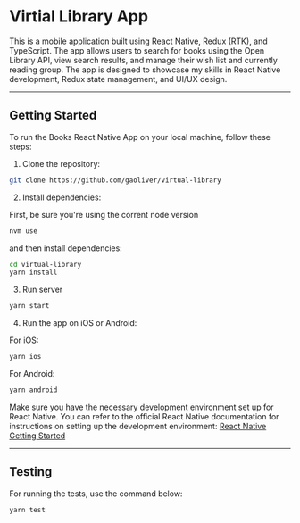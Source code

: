# Virtial Library App

This is a mobile application built using React Native, Redux (RTK), and TypeScript. The app allows users to search for books using the Open Library API, view search results, and manage their wish list and currently reading group. The app is designed to showcase my skills in React Native development, Redux state management, and UI/UX design.

---

## Getting Started

To run the Books React Native App on your local machine, follow these steps:

1. Clone the repository:

```bash
git clone https://github.com/gaoliver/virtual-library
```

2. Install dependencies:

First, be sure you're using the corrent node version

```bash
nvm use
```

and then install dependencies:

```bash
cd virtual-library
yarn install
```

3. Run server

```bash
yarn start
```

4. Run the app on iOS or Android:

For iOS:

```bash
yarn ios
```

For Android:

```bash
yarn android
```

Make sure you have the necessary development environment set up for React Native. You can refer to the official React Native documentation for instructions on setting up the development environment: [React Native Getting Started](https://reactnative.dev/docs/environment-setup)

---

## Testing

For running the tests, use the command below:

```bash
yarn test
```
